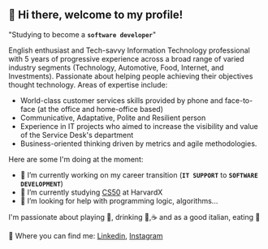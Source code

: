 ## :wave: Hi there, welcome to my profile!

"Studying to become a **`software developer`**"

English enthusiast and Tech-savvy Information Technology professional with 5 years of progressive experience across a broad range of varied industry segments (Technology, Automotive, Food, Internet, and Investments). Passionate about helping people achieving their objectives thought technology. Areas of expertise include:

- World-class customer services skills provided by phone and face-to-face (at the office and home-office based)
- Communicative, Adaptative, Polite and Resilient person
- Experience in IT projects who aimed to increase the visibility and value of the Service Desk's department
- Business-oriented thinking driven by metrics and agile methodologies.

Here are some I'm doing at the moment:

- 🔭 I’m currently working on my career transition (**`IT SUPPORT`** to **`SOFTWARE DEVELOPMENT`**)
- 🌱 I’m currently studying [CS50](https://cs50.harvard.edu/) at HarvardX
- 🤔 I’m looking for help with programming logic, algorithms...

I'm passionate about playing :drum:, drinking :beer:,:coffee: and as a good italian, eating :pizza:

:european_post_office: Where you can find me: [Linkedin](https://www.linkedin.com/in/vfeltrin/), [Instagram](https://www.instagram.com/vinifeltrin)
